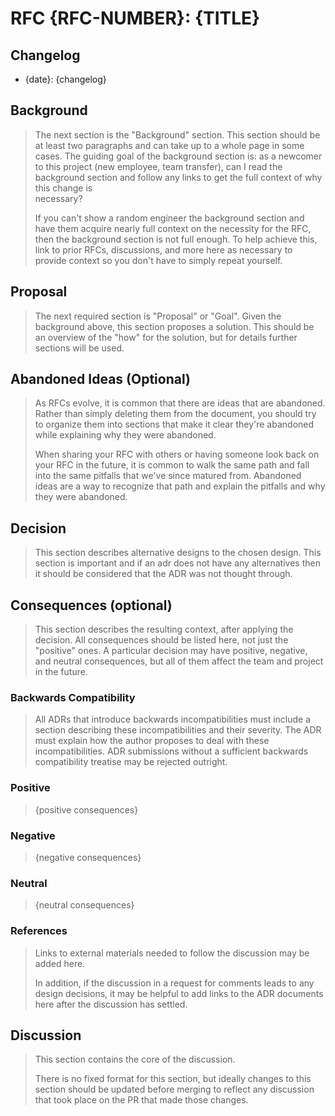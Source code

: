 # RFC {RFC-NUMBER}: {TITLE}

## Changelog

* {date}: {changelog}

## Background

> The next section is the "Background" section. This section should be at least two paragraphs and can take up to a whole 
> page in some cases. The guiding goal of the background section is: as a newcomer to this project (new employee, team 
> transfer), can I read the background section and follow any links to get the full context of why this change is  
> necessary? 
> 
> If you can't show a random engineer the background section and have them acquire nearly full context on the necessity 
> for the RFC, then the background section is not full enough. To help achieve this, link to prior RFCs, discussions, and 
> more here as necessary to provide context so you don't have to simply repeat yourself.


## Proposal

> The next required section is "Proposal" or "Goal". Given the background above, this section proposes a solution. 
> This should be an overview of the "how" for the solution, but for details further sections will be used.


## Abandoned Ideas (Optional)

> As RFCs evolve, it is common that there are ideas that are abandoned. Rather than simply deleting them from the 
> document, you should try to organize them into sections that make it clear they're abandoned while explaining why they 
> were abandoned.
> 
> When sharing your RFC with others or having someone look back on your RFC in the future, it is common to walk the same 
> path and fall into the same pitfalls that we've since matured from. Abandoned ideas are a way to recognize that path 
> and explain the pitfalls and why they were abandoned.

## Decision

> This section describes alternative designs to the chosen design. This section
> is important and if an adr does not have any alternatives then it should be
> considered that the ADR was not thought through. 

## Consequences (optional)

> This section describes the resulting context, after applying the decision. All
> consequences should be listed here, not just the "positive" ones. A particular
> decision may have positive, negative, and neutral consequences, but all of them
> affect the team and project in the future.

### Backwards Compatibility

> All ADRs that introduce backwards incompatibilities must include a section
> describing these incompatibilities and their severity. The ADR must explain
> how the author proposes to deal with these incompatibilities. ADR submissions
> without a sufficient backwards compatibility treatise may be rejected outright.

### Positive

> {positive consequences}

### Negative

> {negative consequences}

### Neutral

> {neutral consequences}



### References

> Links to external materials needed to follow the discussion may be added here.
>
> In addition, if the discussion in a request for comments leads to any design
> decisions, it may be helpful to add links to the ADR documents here after the
> discussion has settled.

## Discussion

> This section contains the core of the discussion.
>
> There is no fixed format for this section, but ideally changes to this
> section should be updated before merging to reflect any discussion that took
> place on the PR that made those changes.
